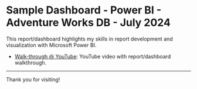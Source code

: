 # Sample Dashboard - Power BI - Adventure Works DB - July 2024

This report/dashboard highlights my skills in report development and visualization with Microsoft Power BI. 

- [Walk-through @ YouTube](https://youtu.be/BzUvYdmJ6Pg): YouTube video with report/dashboard walkthrough.

---

Thank you for visiting!